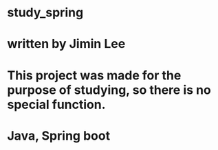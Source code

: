 # study_spring
# written by Jimin Lee

# This project was made for the purpose of studying, so there is no special function.
# Java, Spring boot

